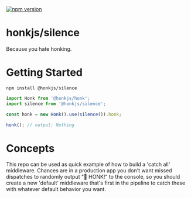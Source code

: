 <div>
  <!-- npm -->
  <a href="https://www.npmjs.com/package/@honkjs/silence">
    <img src="https://img.shields.io/npm/v/@honkjs/silence.svg?style=flat-square" alt="npm version" />
  </a>
</div>

# honkjs/silence

Because you hate honking.

# Getting Started

```
npm install @honkjs/silence
```

```ts
import Honk from '@honkjs/honk';
import silence from '@honkjs/silence';

const honk = new Honk().use(silence()).honk;

honk(); // output: Nothing
```

# Concepts

This repo can be used as quick example of how to build a 'catch all' middleware. Chances are in a production app you don't want missed dispatches to randomly output "🚚 HONK!" to the console, so you should create a new 'default' middleware that's first in the pipeline to catch these with whatever default behavior you want.
